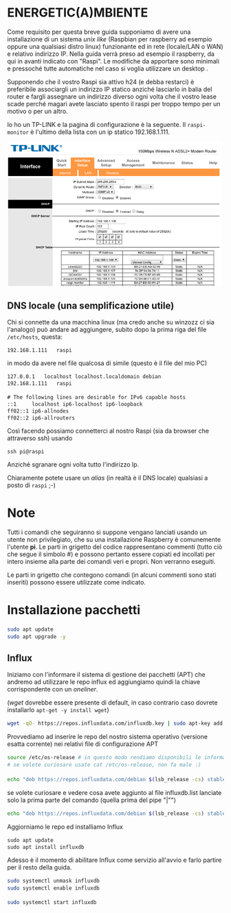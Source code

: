 # ENERGETIC(A)MBIENTE

Come requisito per questa breve guida supponiamo di avere una installazione di un sistema *unix like* (Raspbian per raspberry ad esempio oppure una qualsiasi distro linux) funzionante ed in rete (locale/LAN o WAN) e relativo indirizzo IP. Nella guida verrà preso ad esempio il raspberry, da qui in avanti indicato con "Raspi".
Le modifiche da apportare sono minimali e pressoché tutte automatiche nel caso si voglia utilizzare un desktop .

Supponendo che il vostro Raspi sia attivo h24 (e debba restarci) è preferibile associargli un indirizzo IP statico anziché lasciarlo in balia del router e fargli assegnare un indirizzo diverso ogni volta che il vostro lease scade perché magari avete lasciato spento il raspi per troppo tempo per un motivo o per un altro.

Io ho un TP-LINK e la pagina di configurazione è la seguente. Il ```raspi-monitor``` è l'ultimo della lista con un ip statico 192.168.1.111.

<pre>
<img src='img/1-static.png' width='500px' />
</pre>

## DNS locale (una semplificazione utile)

Chi si connette da una macchina linux (ma credo anche su winzozz ci sia l'analogo) può andare ad aggiungere, subito dopo la prima riga del file ```/etc/hosts```, questa:

```
192.168.1.111   raspi
```

in modo da avere nel file qualcosa di simile (questo è il file del mio PC)

```
127.0.0.1	localhost localhost.localdomain debian
192.168.1.111   raspi

# The following lines are desirable for IPv6 capable hosts
::1     localhost ip6-localhost ip6-loopback
ff02::1 ip6-allnodes
ff02::2 ip6-allrouters
```

Così facendo possiamo connetterci al nostro Raspi (sia da browser che attraverso ssh) usando 

```
ssh pi@raspi
```

Anziché sgranare ogni volta tutto l'indirizzo Ip.

Chiaramente potete usare un *alias* (in realtà è il DNS locale) qualsiasi a posto di ```raspi``` ;-)

# Note

Tutti i comandi che seguiranno si suppone vengano lanciati usando un utente non privilegiato, che su una installazione Raspberry è comunemente l'utente **pi**.
Le parti in grigetto del codice rappresentano commenti (tutto ciò che segue il simbolo #) e possono pertanto essere copiati ed incollati per intero insieme alla parte dei comandi veri e propri. Non verranno eseguiti.

Le parti in grigetto che contegono comandi (in alcuni commenti sono stati inseriti) possono essere utilizzate come indicato.

# Installazione pacchetti

```bash
sudo apt update
sudo apt upgrade -y
```

## Influx

Iniziamo con l'informare il sistema di gestione dei pacchetti (APT) che andremo ad utilizzare le repo influx ed aggiungiamo quindi la chiave corrispondente con un *oneliner*. 

(*wget* dovrebbe essere presente di default, in caso contrario caso dovrete installarlo ```apt-get -y install wget```)

```sh
wget -qO- https://repos.influxdata.com/influxdb.key | sudo apt-key add -
```
Provvediamo ad inserire le repo del nostro sistema operativo (versione esatta corrente) nei relativi file di configurazione APT

```sh
source /etc/os-release # in questo modo rendiamo disponibili le informazioni sul sistema nella shell su cui stiamo lavorando
# se volete curiosare usate cat /etc/os-release, non fa male :)

echo "deb https://repos.influxdata.com/debian $(lsb_release -cs) stable" | sudo tee /etc/apt/sources.list.d/influxdb.list
```

se volete curiosare e vedere cosa avete aggiunto al file influxdb.list lanciate solo la prima parte del comando (quella prima del pipe "|"")

```sh
echo "deb https://repos.influxdata.com/debian $(lsb_release -cs) stable"
```

Aggiorniamo le repo ed installiamo Influx

```
sudo apt update
sudo apt install influxdb
```

Adesso è il momento di abilitare Influx come servizio all'avvio e farlo partire per il resto della guida.

```bash
sudo systemctl unmask influxdb
sudo systemctl enable influxdb

sudo systemctl start influxdb
```

